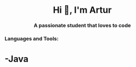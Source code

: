 <h1 align="center">Hi 👋, I'm Artur</h1>
<h3 align="center">A passionate student that loves to code</h3>


<h3 align="left">Languages and Tools:</h3>
<h1>-Java</h1>
